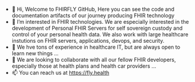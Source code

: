 - 👋 Hi, Welcome to FHIRFLY GitHub,  Here you can see the code and documentation artifacts of our journey producing FHIR technology
- 👀 I’m interested in FHIR technologies.  We are especially interested in the development of Personal FHIR Servers for self sovereign custody and control of your personal health data.  We also work with large healthcare instutions on FHIR servers, applications, devops, and security.
- 🌱 We hve tons of experience in healthcare IT, but are always open to learn new things  ...
- 💞️ We are looking to collaborate with all our fellow FHIR developers, especially those at health plans and health car providers ...
- 📫 You can reach us at https://fly.health


